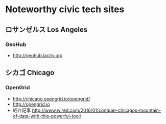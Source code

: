 # Noteworthy civic tech sites
## ロサンゼルス Los Angeles
### GeoHub
- http://geohub.lacity.org

## シカゴ Chicago
### OpenGrid
- http://chicago.opengrid.io/opengrid/
- http://opengrid.io
- 紹介記事 http://www.wired.com/2016/01/conquer-chicagos-mountain-of-data-with-this-powerful-tool/
